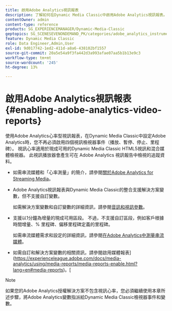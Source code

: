 ```yaml
---
title: 啟用Adobe Analytics視訊報表
description: 了解如何在Dynamic Media Classic中啟用Adobe Analytics視訊報表。
contentOwner: admin
content-type: reference
products: SG_EXPERIENCEMANAGER/Dynamic-Media-Classic
geptopics: SG_SCENESEVENONDEMAND_PK/categories/adobe_analytics_instrumentation_kit
feature: Dynamic Media Classic
role: Data Engineer,Admin,User
exl-id: 9d017742-1ed2-411d-a8a6-438102bf1557
source-git-commit: 20a5e54a9f3fa442d3a993afae07aa5b1b13e9c3
workflow-type: tm+mt
source-wordcount: '245'
ht-degree: 13%

---
```


# 啟用Adobe Analytics視訊報表{#enabling-adobe-analytics-video-reports}

使用Adobe Analytics心率型視訊報表，在Dynamic Media Classic中設定Adobe Analytics時，您不再必須啟用四個視訊檢視器事件（播放、暫停、停止、里程碑）。 視訊心率適用於現成可用的Dynamic Media Classic HTML5視訊和混合媒體檢視器。 此視訊播放器會產生可在 Adobe Analytics 視訊報告中檢視的追蹤資料。

* 如需串流媒體和「心率測量」的簡介，請參閱[關於Adobe Analytics for Streaming Media](https://experienceleague.adobe.com/docs/media-analytics/using/media-overview.html#about-adobe-analytics-for-streaming-media)。

* Adobe Analytics視訊報表與Dynamic Media Classic的整合支援解決方案變數，但不支援自訂變數。

   如需解決方案變數和自訂變數的詳細資訊，請參閱[音訊和視訊參數](https://experienceleague.adobe.com/docs/media-analytics/using/metrics-and-metadata/audio-video-parameters.html#metrics-and-metadata)。

* 支援以1分鐘為增量的現成可用區段。 不過，不支援自訂區段，例如客戶根據時間增量、% 里程碑、偏移里程碑定義的里程碑。

   如需串流媒體需求和設定的詳細資訊，請參閱[在Adobe Analytics中測量串流媒體](https://experienceleague.adobe.com/docs/media-analytics/using/media-overview.html)。

* 如需自訂和解決方案變數的相關資訊，請參閱啟用媒體報表](https://experienceleague.adobe.com/docs/media-analytics/using/media-reports/media-reports-enable.html?lang=en#media-reports)。[

>[!NOTE]
>
>如果您的Adobe Analytics授權解決方案不包含視訊心率，您必須繼續使用本章所述步驟，將Adobe Analytics變數指派給Dynamic Media Classic檢視器事件和變數。
